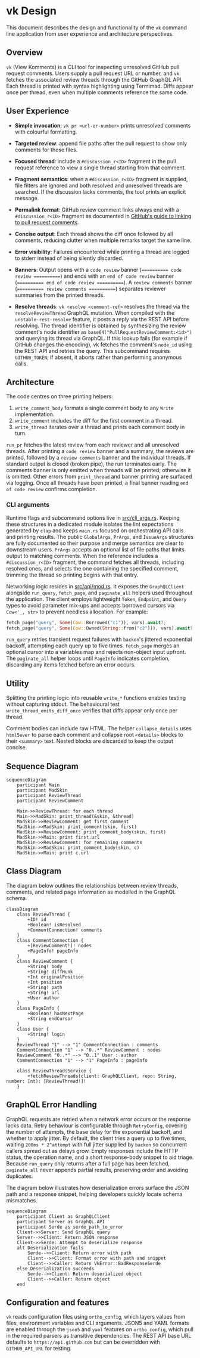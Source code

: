 # vk Design

This document describes the design and functionality of the `vk` command line
application from user experience and architecture perspectives.

## Overview

`vk` (View Komments) is a CLI tool for inspecting unresolved GitHub pull
request comments. Users supply a pull request URL or number, and `vk` fetches
the associated review threads through the GitHub GraphQL API. Each thread is
printed with syntax highlighting using Termimad. Diffs appear once per thread,
even when multiple comments reference the same code.

## User Experience

- **Simple invocation**: `vk pr <url-or-number>` prints unresolved comments with
  colourful formatting.
- **Targeted review**: append file paths after the pull request to show only
  comments for those files.
- **Focused thread**: include a `#discussion_r<ID>` fragment in the pull
  request reference to view a single thread starting from that comment.
- **Fragment semantics**: when a `#discussion_r<ID>` fragment is supplied,
  file filters are ignored and both resolved and unresolved threads are
  searched. If the discussion lacks comments, the tool prints an explicit
  message.
- **Permalink format**: GitHub review comment links always end with a
  `#discussion_r<ID>` fragment as documented in
  [GitHub's guide to linking to pull request comments](https://docs.github.com/en/pull-requests/collaborating-with-pull-requests/reviewing-changes-in-pull-requests/commenting-on-a-pull-request#linking-to-a-pull-request-comment).
- **Concise output**: Each thread shows the diff once followed by all comments,
  reducing clutter when multiple remarks target the same line.
- **Error visibility**: Failures encountered while printing a thread are logged
  to stderr instead of being silently discarded.
- **Banners**: Output opens with a `code review` banner
  (`========== code review ==========`) and ends with an `end of code review`
  banner (`========== end of code review ==========`). A `review comments`
  banner (`========== review comments ==========`) separates reviewer summaries
  from the printed threads.

- **Resolve threads**: `vk resolve <comment-ref>` resolves the thread via the
  `resolveReviewThread` GraphQL mutation. When compiled with the
  `unstable-rest-resolve` feature, it posts a reply via the REST API before
  resolving. The thread identifier is obtained by synthesizing the review
  comment's node identifier as `base64("PullRequestReviewComment:<id>")` and
  querying its thread via GraphQL. If this lookup fails (for example if GitHub
  changes the encoding), vk fetches the comment's `node_id` using the REST API
  and retries the query. This subcommand requires `GITHUB_TOKEN`; if absent, it
  aborts rather than performing anonymous calls.

## Architecture

The code centres on three printing helpers:

1. `write_comment_body` formats a single comment body to any `Write`
   implementation.
2. `write_comment` includes the diff for the first comment in a thread.
3. `write_thread` iterates over a thread and prints each comment body in turn.

`run_pr` fetches the latest review from each reviewer and all unresolved
threads. After printing a `code review` banner and a summary, the reviews are
printed, followed by a `review comments` banner and the individual threads. If
standard output is closed (broken pipe), the run terminates early. The comments
banner is only emitted when threads will be printed; otherwise it is omitted.
Other errors from `print_thread` and banner printing are surfaced via logging.
Once all threads have been printed, a final banner reading `end of code review`
confirms completion.

### CLI arguments

Runtime flags and subcommand options live in
[src/cli_args.rs](../src/cli_args.rs). Keeping these structures in a dedicated
module isolates the lint expectations generated by `clap` and keeps `main.rs`
focused on orchestrating API calls and printing results. The public
`GlobalArgs`, `PrArgs`, and `IssueArgs` structures are fully documented so
their purpose and merge semantics are clear to downstream users. `PrArgs`
accepts an optional list of file paths that limits output to matching comments.
When the reference includes a `#discussion_r<ID>` fragment, the command fetches
all threads, including resolved ones, and selects the one containing the
specified comment, trimming the thread so printing begins with that entry.

Networking logic resides in [src/api/mod.rs](../src/api/mod.rs). It exposes the
`GraphQLClient` alongside `run_query`, `fetch_page`, and `paginate_all` helpers
used throughout the application. The client employs lightweight `Token`,
`Endpoint`, and `Query` types to avoid parameter mix-ups and accepts borrowed
cursors via `Cow<'_, str>` to prevent needless allocation. For example:

```rust
fetch_page("query", Some(Cow::Borrowed("c1")), vars).await?;
fetch_page("query", Some(Cow::Owned(String::from("c2"))), vars).await?;
```

`run_query` retries transient request failures with `backon`'s jittered
exponential backoff, attempting each query up to five times. `fetch_page`
merges an optional cursor into a variables map and rejects non-object input
upfront. The `paginate_all` helper loops until `PageInfo` indicates completion,
discarding any items fetched before an error occurs.

## Utility

Splitting the printing logic into reusable `write_*` functions enables testing
without capturing stdout. The behavioural test `write_thread_emits_diff_once`
verifies that diffs appear only once per thread.

Comment bodies can include raw HTML. The helper `collapse_details` uses
`html5ever` to parse each comment and collapse root `<details>` blocks to their
`<summary>` text. Nested blocks are discarded to keep the output concise.

## Sequence Diagram

```mermaid
sequenceDiagram
    participant Main
    participant MadSkin
    participant ReviewThread
    participant ReviewComment

    Main->>ReviewThread: for each thread
    Main->>MadSkin: print_thread(&skin, &thread)
    MadSkin->>ReviewComment: get first comment
    MadSkin->>MadSkin: print_comment(skin, first)
    MadSkin->>ReviewComment: print_comment_body(skin, first)
    MadSkin->>Main: print first.url
    MadSkin->>ReviewComment: for remaining comments
    MadSkin->>MadSkin: print_comment_body(skin, c)
    MadSkin->>Main: print c.url
```

## Class Diagram

The diagram below outlines the relationships between review threads, comments,
and related page information as modelled in the GraphQL schema.

```mermaid
classDiagram
    class ReviewThread {
        +ID! id
        +Boolean! isResolved
        +CommentConnection! comments
    }
    class CommentConnection {
        +[ReviewComment!]! nodes
        +PageInfo! pageInfo
    }
    class ReviewComment {
        +String! body
        +String! diffHunk
        +Int originalPosition
        +Int position
        +String! path
        +String! url
        +User author
    }
    class PageInfo {
        +Boolean! hasNextPage
        +String endCursor
    }
    class User {
        +String! login
    }
    ReviewThread "1" --> "1" CommentConnection : comments
    CommentConnection "1" --> "0..*" ReviewComment : nodes
    ReviewComment "0..*" --> "0..1" User : author
    CommentConnection "1" --> "1" PageInfo : pageInfo

    class ReviewThreadsService {
        +fetchReviewThreads(client: GraphQLClient, repo: String, number: Int): [ReviewThread!]!
    }
```

## GraphQL Error Handling

GraphQL requests are retried when a network error occurs or the response lacks
data. Retry behaviour is configurable through `RetryConfig`, covering the
number of attempts, the base delay for the exponential backoff, and whether to
apply jitter. By default, the client tries a query up to five times, waiting
`200ms * 2^attempt` with full jitter supplied by `backon` so concurrent callers
spread out as delays grow. Empty responses include the HTTP status, the
operation name, and a short response-body snippet to aid triage. Because
`run_query` only returns after a full page has been fetched, `paginate_all`
never appends partial results, preserving order and avoiding duplicates.

The diagram below illustrates how deserialization errors surface the JSON path
and a response snippet, helping developers quickly locate schema mismatches.

```mermaid
sequenceDiagram
    participant Client as GraphQLClient
    participant Server as GraphQL API
    participant Serde as serde_path_to_error
    Client->>Server: Send GraphQL query
    Server-->>Client: Return JSON response
    Client->>Serde: Attempt to deserialize response
    alt Deserialization fails
        Serde-->>Client: Return error with path
        Client-->>Client: Format error with path and snippet
        Client-->>Caller: Return VkError::BadResponseSerde
    else Deserialization succeeds
        Serde-->>Client: Return deserialized object
        Client-->>Caller: Return object
    end
```

## Configuration and features

`vk` reads configuration files using `ortho_config`, which layers values from
files, environment variables and CLI arguments. JSON5 and YAML formats are
enabled through the `json5` and `yaml` features on `ortho_config`, which pull
in the required parsers as transitive dependencies. The REST API base URL
defaults to `https://api.github.com` but can be overridden with
`GITHUB_API_URL` for testing.
